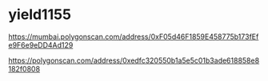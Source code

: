 # yield1155

https://mumbai.polygonscan.com/address/0xF05d46F1859E458775b173fEfe9F6e9eDD4Ad129

https://polygonscan.com/address/0xedfc320550b1a5e5c01b3ade618858e8182f0808
